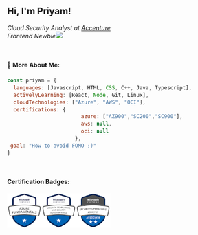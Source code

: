<h2> Hi, I'm Priyam!</h2>

<p><em>Cloud Security Analyst at <a href="https://www.accenture.com/in-en">Accenture</a></br>Frontend Newbie</a><img src="https://media.giphy.com/media/WUlplcMpOCEmTGBtBW/giphy.gif" width="30"> 
</em></p>
<br>

####  🧐 More About Me:
```javascript
const priyam = {
  languages: [Javascript, HTML, CSS, C++, Java, Typescript],
  activelyLearning: [React, Node, Git, Linux],
  cloudTechnologies: ["Azure", "AWS", "OCI"],
  certifications: {
                        azure: ["AZ900","SC200","SC900"],
                        aws: null,
                        oci: null
                      },
 goal: "How to avoid FOMO ;)"
}
```
<br>

####  Certification Badges:

<img align="left" src="badges/az900.png" width="80">
<img align="left" src="badges/sc900.png" width="80">
<img align="left" src="badges/sc200.png" width="80">


